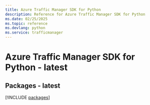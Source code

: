 ```yaml
---
title: Azure Traffic Manager SDK for Python
description: Reference for Azure Traffic Manager SDK for Python
ms.date: 02/25/2025
ms.topic: reference
ms.devlang: python
ms.service: trafficmanager
---
```

# Azure Traffic Manager SDK for Python - latest
## Packages - latest
[!INCLUDE [packages](traffic-manager-index.md)]